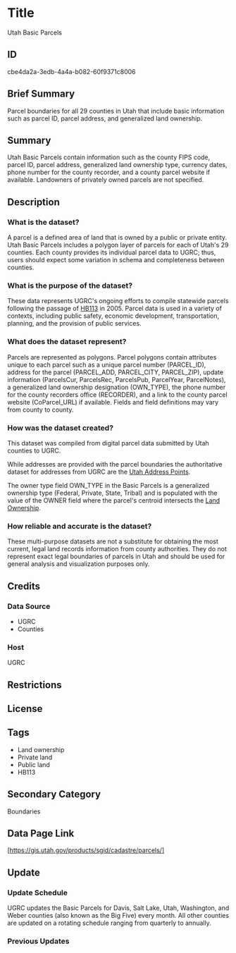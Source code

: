 # Title

Utah Basic Parcels

## ID

cbe4da2a-3edb-4a4a-b082-60f9371c8006

## Brief Summary

Parcel boundaries for all 29 counties in Utah that include basic information such as parcel ID, parcel address, and generalized land ownership.

## Summary

Utah Basic Parcels contain information such as the county FIPS code, parcel ID, parcel address, generalized land ownership type, currency dates, phone number for the county recorder, and a county parcel website if available. Landowners of privately owned parcels are not specified.

## Description

### What is the dataset?

A parcel is a defined area of land that is owned by a public or private entity. Utah Basic Parcels includes a polygon layer of parcels for each of Utah's 29 counties. Each county provides its individual parcel data to UGRC; thus, users should expect some variation in schema and completeness between counties.

### What is the purpose of the dataset?

These data represents UGRC's ongoing efforts to compile statewide parcels following the passage of [HB113](https://le.utah.gov/~2005/bills/hbillenr/HB0113.htm) in 2005. Parcel data is used in a variety of contexts, including public safety, economic development, transportation, planning, and the provision of public services.

### What does the dataset represent?

Parcels are represented as polygons. Parcel polygons contain attributes unique to each parcel such as a unique parcel number (PARCEL_ID), address for the parcel (PARCEL_ADD, PARCEL_CITY, PARCEL_ZIP), update information (ParcelsCur, ParcelsRec, ParcelsPub, ParcelYear, ParcelNotes), a generalized land ownership designation (OWN_TYPE), the phone number for the county recorders office (RECORDER), and a link to the county parcel website (CoParcel_URL) if available. Fields and field definitions may vary from county to county.

### How was the dataset created?

<!--- When talking about how the dataset was made, the original metadata talks about the "LIR Working Group", which I presume was the primary force behind the LIR parcels, but was that group also responsible for these basic parcels? Is the history of both datasets about the same? -->
This dataset was compiled from digital parcel data submitted by Utah counties to UGRC.

While addresses are provided with the parcel boundaries the authoritative dataset for addresses from UGRC are the [Utah Address Points](https://gis.utah.gov/products/sgid/location/address-points/).

The owner type field OWN_TYPE in the Basic Parcels is a generalized ownership type (Federal, Private, State, Tribal) and is populated with the value of the OWNER field where the parcel's centroid intersects the [Land Ownership](https://gis.utah.gov/products/sgid/cadastre/land-ownership/).
### How reliable and accurate is the dataset?

These multi-purpose datasets are not a substitute for obtaining the most current, legal land records information from county authorities. They do not represent exact legal boundaries of parcels in Utah and should be used for general analysis and visualization purposes only.

## Credits

### Data Source

- UGRC
- Counties

### Host

UGRC

## Restrictions

## License

## Tags

- Land ownership
- Private land
- Public land
- HB113

## Secondary Category

Boundaries

## Data Page Link

[https://gis.utah.gov/products/sgid/cadastre/parcels/]

## Update

### Update Schedule

UGRC updates the Basic Parcels for Davis, Salt Lake, Utah, Washington, and Weber counties (also known as the Big Five) every month. All other counties are updated on a rotating schedule ranging from quarterly to annually.

### Previous Updates
